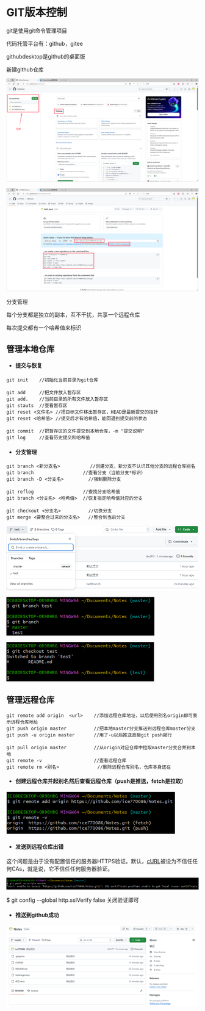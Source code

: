 # GIT版本控制

git是使用git命令管理项目

代码托管平台有：github，gitee

githubdesktop是github的桌面版



新建github仓库

![image-20250119154547142](git版本控制.assets/image-20250119154547142-1737287290407-1-1737288452650-1.png)

![image-20250119155844097](git版本控制.assets/image-20250119155844097-1737288459287-3.png)

分支管理

每个分支都是独立的副本，互不干扰，共享一个远程仓库

每次提交都有一个哈希值来标识



## 管理本地仓库

- #### 提交与恢复

```git
git init	//初始化当前目录为git仓库

git add		//把文件放入暂存区
git add.	//当前目录的所有文件放入暂存区
git stauts	//查看暂存区
git reset <文件名>	//把目标文件移出暂存区，HEAD是最新提交的指针
git reset <哈希值>	//提交后才有哈希值，能回退到提交前的状态

git commit	//把暂存区的文件提交到本地仓库，-m "提交说明"
git log		//查看历史提交和哈希值
```



- #### 分支管理

```git
git branch <新分支名>		  	//创建分支，新分支不认识其他分支的远程仓库别名
git branch					//查看分支（当前分支*标识）
git branch -D <分支名>			//强制删除分支

git reflog					//查找分支哈希值
git branch <分支名> <哈希值>	//恢复指定哈希值对应的分支

git checkout <分支名>			//切换分支
git merge <要整合过来的分支名>	//整合到当前分支
```



![image-20250119190203512](git版本控制.assets/image-20250119190203512-1737288467954-5.png)

![image-20250119182540489](git版本控制.assets/image-20250119182540489-1737288469430-7.png)

![image-20250119183310114](git版本控制.assets/image-20250119183310114-1737288471064-9.png)





## 管理远程仓库

```git
git remote add origin  <url>	//添加远程仓库地址，以后使用别名origin即可表示远程仓库地址
git push origin master			//把本地master分支推送到远程仓库master分支
git push -u origin master		//用了-u以后推送直接git push就行

git pull origin master			//从origin对应仓库中拉取master分支合并到本地
git remote -v					//查看远程仓库
git remote rm <别名>				//删除远程仓库别名，仓库本身还在
```



- #### 创建远程仓库并起别名然后查看远程仓库（push是推送，fetch是拉取）

![image-20250119174044962](git版本控制.assets/image-20250119174044962-1737288473849-11.png)





- #### 发送到远程仓库出错

这个问题是由于没有配置信任的服务器HTTPS验证。默认，[cURL](https://so.csdn.net/so/search?q=cURL&spm=1001.2101.3001.7020)被设为不信任任何CAs，就是说，它不信任任何服务器验证。

![image-20250119180621371](git版本控制.assets/image-20250119180621371-1737288475605-13-1737289159133-24.png)

$ git config --global http.sslVerify false	关闭验证即可





- #### 推送到github成功

![image-20250119181234559](git版本控制.assets/image-20250119181234559.png)